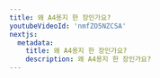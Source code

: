 ```yaml
---
title: 왜 A4용지 한 장인가요?
youtubeVideoId: 'nmfZO5NZCSA'
nextjs:
  metadata:
    title: 왜 A4용지 한 장인가요?
    description: 왜 A4용지 한 장인가요?
---
```

